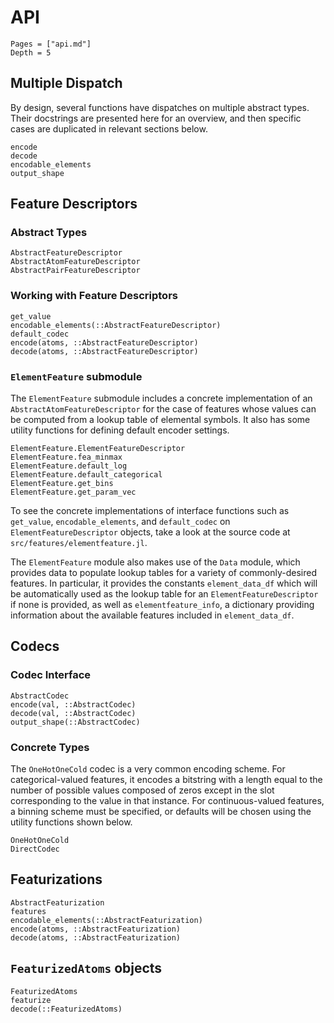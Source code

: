 # API
```@contents
Pages = ["api.md"]
Depth = 5
```

## Multiple Dispatch
By design, several functions have dispatches on multiple abstract types. Their docstrings are presented here for an overview, and then specific cases are duplicated in relevant sections below.

```@docs
encode
decode
encodable_elements
output_shape
```

## Feature Descriptors
### Abstract Types
```@docs
AbstractFeatureDescriptor
AbstractAtomFeatureDescriptor
AbstractPairFeatureDescriptor
```

### Working with Feature Descriptors
```@docs
get_value
encodable_elements(::AbstractFeatureDescriptor)
default_codec
encode(atoms, ::AbstractFeatureDescriptor)
decode(atoms, ::AbstractFeatureDescriptor)
```

### `ElementFeature` submodule
The `ElementFeature` submodule includes a concrete implementation of an `AbstractAtomFeatureDescriptor` for the case of features whose values can be computed from a lookup table of elemental symbols. It also has some utility functions for defining default encoder settings.

```@docs
ElementFeature.ElementFeatureDescriptor
ElementFeature.fea_minmax
ElementFeature.default_log
ElementFeature.default_categorical
ElementFeature.get_bins
ElementFeature.get_param_vec
```

To see the concrete implementations of interface functions such as `get_value`, `encodable_elements`, and `default_codec` on `ElementFeatureDescriptor` objects, take a look at the source code at `src/features/elementfeature.jl`.

The `ElementFeature` module also makes use of the `Data` module, which provides data to populate lookup tables for a variety of commonly-desired features. In particular, it provides the constants `element_data_df` which will be automatically used as the lookup table for an `ElementFeatureDescriptor` if none is provided, as well as `elementfeature_info`, a dictionary providing information about the available features included in `element_data_df`. 

## Codecs
### Codec Interface
```@docs
AbstractCodec
encode(val, ::AbstractCodec)
decode(val, ::AbstractCodec)
output_shape(::AbstractCodec)
```

### Concrete Types
The `OneHotOneCold` codec is a very common encoding scheme. For categorical-valued features, it encodes a bitstring with a length equal to the number of possible values composed of zeros except in the slot corresponding to the value in that instance. For continuous-valued features, a binning scheme must be specified, or defaults will be chosen using the utility functions shown below.
```@docs
OneHotOneCold
DirectCodec
```

## Featurizations

```@docs
AbstractFeaturization
features
encodable_elements(::AbstractFeaturization)
encode(atoms, ::AbstractFeaturization)
decode(atoms, ::AbstractFeaturization)
```

## `FeaturizedAtoms` objects
```@docs
FeaturizedAtoms
featurize
decode(::FeaturizedAtoms)
```
